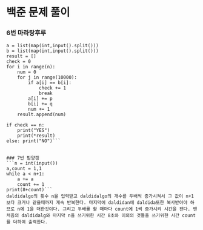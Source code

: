 # 백준 문제 풀이

### 6번 마라탕후루
```n,p,q = map(int,input().split())
a = list(map(int,input().split()))
b = list(map(int,input().split()))
result = []
check = 0
for i in range(n):
    num = 0
    for j in range(10000):
        if a[i] == b[i]:
            check += 1 
            break
        a[i] += p
        b[i] += q
        num += 1
    result.append(num)

if check == n:
    print("YES")
    print(*result)
else: print("NO")```


### 7번 밤양갱
```n = int(input())
a,count = 1,1
while a < n+1:
    a += a
    count += 1
print(8+count)```
daldidalgo의 횟수 n을 입력받고 daldidalgo의 개수를 두배씩 증가시켜서 그 값이 n+1보다 크거나 같을때까지 계속 반복한다. 마지막에 daldidan에 daldida또한 복사받아야 하므로 n에 1을 더한것이다. 그리고 두배를 할 때마다 count에 1씩 증가시켜 시간을 잰다. 맨 처음의 daldidalg와 마지막 n을 쓰기위한 시간 8초와 이외의 것들을 쓰기위한 시간 count를 더하여 출력한다.
